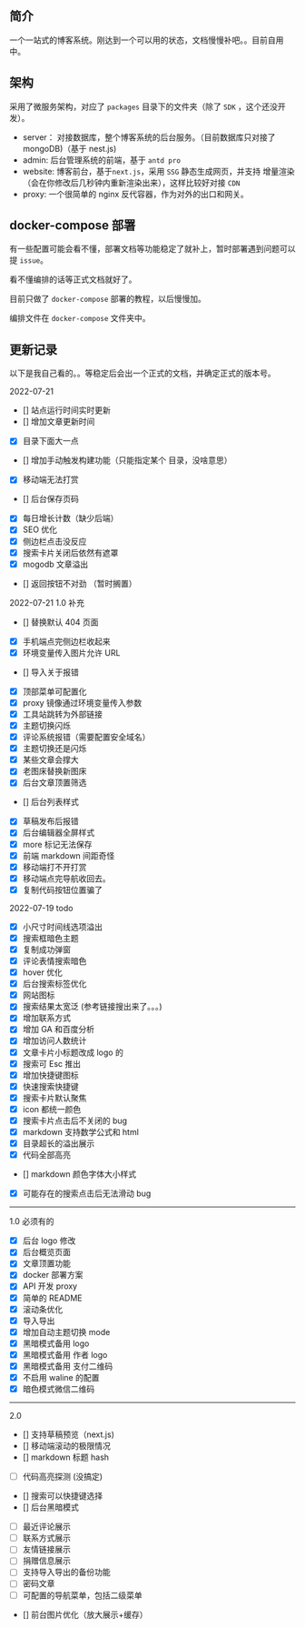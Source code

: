 ## 简介

一个一站式的博客系统。刚达到一个可以用的状态，文档慢慢补吧。。目前自用中。

## 架构

采用了微服务架构，对应了 `packages` 目录下的文件夹（除了 `SDK` ，这个还没开发）。

- server： 对接数据库，整个博客系统的后台服务。（目前数据库只对接了 mongoDB)（基于 nest.js)
- admin: 后台管理系统的前端，基于 `antd pro`
- website: 博客前台，基于`next.js`，采用 `SSG` 静态生成网页，并支持 增量渲染（会在你修改后几秒钟内重新渲染出来），这样比较好对接 `CDN`
- proxy: 一个很简单的 nginx 反代容器，作为对外的出口和网关。

## docker-compose 部署

有一些配置可能会看不懂，部署文档等功能稳定了就补上，暂时部署遇到问题可以提 `issue`。

看不懂编排的话等正式文档就好了。

目前只做了 `docker-compose` 部署的教程，以后慢慢加。

编排文件在 `docker-compose` 文件夹中。

## 更新记录

以下是我自己看的。。等稳定后会出一个正式的文档，并确定正式的版本号。

2022-07-21

- [] 站点运行时间实时更新
- [] 增加文章更新时间
- [x] 目录下面大一点
- [] 增加手动触发构建功能（只能指定某个 目录，没啥意思）
- [x] 移动端无法打赏
- [] 后台保存页码
- [x] 每日增长计数（缺少后端）
- [x] SEO 优化
- [x] 侧边栏点击没反应
- [x] 搜索卡片关闭后依然有遮罩
- [x] mogodb 文章溢出
- [] 返回按钮不对劲 （暂时搁置）

2022-07-21 1.0 补充

- [] 替换默认 404 页面
- [x] 手机端点完侧边栏收起来
- [x] 环境变量传入图片允许 URL
- [] 导入关于报错
- [x] 顶部菜单可配置化
- [x] proxy 镜像通过环境变量传入参数
- [x] 工具站跳转为外部链接
- [x] 主题切换闪烁
- [x] 评论系统报错（需要配置安全域名）
- [x] 主题切换还是闪烁
- [x] 某些文章会撑大
- [x] 老图床替换新图床
- [x] 后台文章顶置筛选
- [] 后台列表样式
- [x] 草稿发布后报错
- [x] 后台编辑器全屏样式
- [x] more 标记无法保存
- [x] 前端 markdown 间距奇怪
- [x] 移动端打不开打赏
- [x] 移动端点完导航收回去。
- [x] 复制代码按钮位置骗了

2022-07-19 todo

- [x] 小尺寸时间线选项溢出
- [x] 搜索框暗色主题
- [x] 复制成功弹窗
- [x] 评论表情搜索暗色
- [x] hover 优化
- [x] 后台搜索标签优化
- [x] 网站图标
- [x] 搜索结果太宽泛 (参考链接搜出来了。。。)
- [x] 增加联系方式
- [x] 增加 GA 和百度分析
- [x] 增加访问人数统计
- [x] 文章卡片小标题改成 logo 的
- [x] 搜索可 Esc 推出
- [x] 增加快捷键图标
- [x] 快速搜索快捷键
- [x] 搜索卡片默认聚焦
- [x] icon 都统一颜色
- [x] 搜索卡片点击后不关闭的 bug
- [x] markdown 支持数学公式和 html
- [x] 目录超长的溢出展示
- [x] 代码全部高亮

- [] markdown 颜色字体大小样式
- [x] 可能存在的搜索点击后无法滑动 bug

---

1.0 必须有的

- [x] 后台 logo 修改
- [x] 后台概览页面
- [x] 文章顶置功能
- [x] docker 部署方案
- [x] API 开发 proxy
- [x] 简单的 README
- [x] 滚动条优化
- [x] 导入导出
- [x] 增加自动主题切换 mode
- [x] 黑暗模式备用 logo
- [x] 黑暗模式备用 作者 logo
- [x] 黑暗模式备用 支付二维码
- [x] 不启用 waline 的配置
- [x] 暗色模式微信二维码

---

2.0

- [] 支持草稿预览（next.js)
- [] 移动端滚动的极限情况
- [] markdown 标题 hash
- [ ] 代码高亮探测 (没搞定)
- [] 搜索可以快捷键选择
- [] 后台黑暗模式
- [ ] 最近评论展示
- [ ] 联系方式展示
- [ ] 友情链接展示
- [ ] 捐赠信息展示
- [ ] 支持导入导出的备份功能
- [ ] 密码文章
- [ ] 可配置的导航菜单，包括二级菜单
- [] 前台图片优化（放大展示+缓存）

